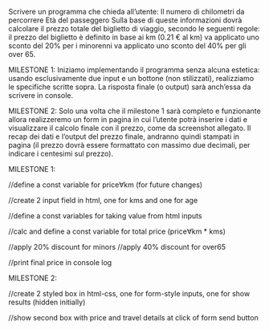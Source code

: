Scrivere un programma che chieda all’utente:
 Il numero di chilometri da percorrere
 Età del passeggero
Sulla base di queste informazioni dovrà calcolare il prezzo totale del biglietto di viaggio, secondo le seguenti regole:
il prezzo del biglietto è definito in base ai km (0.21 € al km)
  va applicato uno sconto del 20% per i minorenni
  va applicato uno sconto del 40% per gli over 65.

MILESTONE 1:
Iniziamo implementando il programma senza alcuna estetica: usando esclusivamente due input e un bottone (non stilizzati), realizziamo le specifiche scritte sopra. La risposta finale (o output) sarà anch’essa da scrivere in console.

MILESTONE 2:
Solo una volta che il milestone 1 sarà completo e funzionante allora realizzeremo un form in pagina in cui l’utente potrà inserire i dati e visualizzare il calcolo finale con il prezzo, come da screenshot allegato. Il recap dei dati e l’output del prezzo finale, andranno quindi stampati in pagina (il prezzo dovrà essere formattato con massimo due decimali, per indicare i centesimi sul prezzo).

MILESTONE 1:

//define a const variable for price∀km (for future changes)

//create 2 input field in html, one for kms and  one for age

//define a const variables for taking value  from html inputs

//calc and define a  const variable for total price (price∀km * kms)

//apply 20% discount for minors  //apply 40% discount for over65

//print final price in console log

MILESTONE 2:

//create 2 styled box in html-css, one for form-style inputs, one for show  results (hidden initially)

//show second box with price and travel details at click of form send  button

